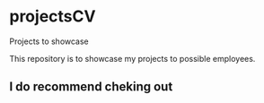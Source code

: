 # projectsCV
Projects to showcase

This repository is to showcase my projects to possible employees.

## I do recommend cheking out
